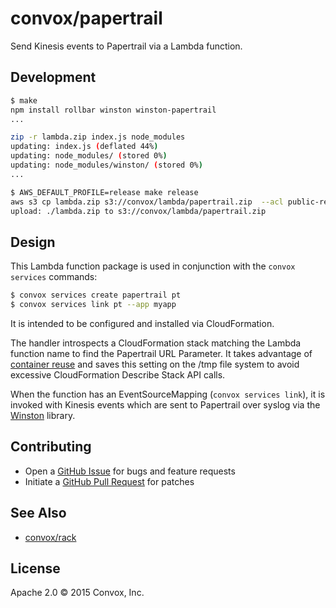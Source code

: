 # convox/papertrail

Send Kinesis events to Papertrail via a Lambda function.

## Development

```bash
$ make
npm install rollbar winston winston-papertrail
...

zip -r lambda.zip index.js node_modules
updating: index.js (deflated 44%)
updating: node_modules/ (stored 0%)
updating: node_modules/winston/ (stored 0%)
...

$ AWS_DEFAULT_PROFILE=release make release
aws s3 cp lambda.zip s3://convox/lambda/papertrail.zip  --acl public-read
upload: ./lambda.zip to s3://convox/lambda/papertrail.zip
```

## Design

This Lambda function package is used in conjunction with the `convox services`
commands:

```bash
$ convox services create papertrail pt
$ convox services link pt --app myapp
```

It is intended to be configured and installed via CloudFormation.

The handler introspects a CloudFormation stack matching the Lambda function
name to find the Papertrail URL Parameter. It takes advantage of
[container reuse](https://aws.amazon.com/blogs/compute/container-reuse-in-lambda/)
and saves this setting on the /tmp file system to avoid excessive
CloudFormation Describe Stack API calls.

When the function has an EventSourceMapping (`convox services link`), it is
invoked with Kinesis events which are sent to Papertrail over syslog via the
[Winston](https://github.com/winstonjs/winston) library.

## Contributing

* Open a [GitHub Issue](https://github.com/convox/papertrail/issues/new) for bugs and feature requests
* Initiate a [GitHub Pull Request](https://help.github.com/articles/using-pull-requests/) for patches

## See Also

* [convox/rack](https://github.com/convox/rack)

## License

Apache 2.0 &copy; 2015 Convox, Inc.